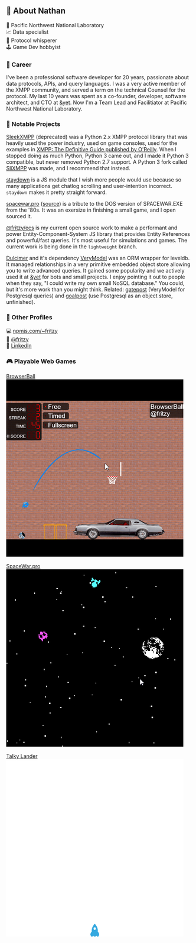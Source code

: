 ## 📝 About Nathan 
🥼 Pacific Northwest National Laboratory  
📈 Data specialist  
🤫 Protocol whisperer  
🕹️ Game Dev hobbyist  

### 🥼 Career

I've been a professional software developer for 20 years, passionate about data protocols, APIs, and query languages. I was a very active member of the XMPP community, and served a term on the technical Counsel for the protocol. My last 10 years was spent as a co-founder, developer, software architect, and CTO at [&yet](https://andyet.com). Now I'm a Team Lead and Facilitiator at Pacific Northwest National Laboratory.

### 📓 Notable Projects

[SleekXMPP](https://github.com/fritzy/sleekxmpp) (deprecated) was a Python 2.x XMPP protocol library that was heavily used the power industry, used on game consoles, used for the examples in [XMPP: The Definitive Guide published by O'Reilly](https://www.oreilly.com/library/view/xmpp-the-definitive/9780596157524/). When I stopped doing as much Python, Python 3 came out, and I made it Python 3 compatible, but never removed Python 2.7 support. A Python 3 fork called [SliXMPP](https://github.com/poezio/slixmpp) was made, and I recommend that instead.

[staydown](https://github.com/fritzy/staydown) is a JS module that I wish more people would use because so many applications get chatlog scrolling and user-intention incorrect. `staydown` makes it pretty straight forward.

[spacewar.pro](https://spacewar.pro) ([source](https://github.com/fritzy/spacewar.pro)) is a tribute to the DOS version of SPACEWAR.EXE from the '80s. It was an exersize in finishing a small game, and I open sourced it.

[@fritzy/ecs](https://github.com/fritzy/ecs-js) is my current open source work to make a performant and power Entity-Component-System JS library that provides Entity References and powerful/fast queries. It's most useful for simulations and games. The current work is being done in the `lightweight` branch.

[Dulcimer](https://github.com/fritzy/Dulcimer) and it's dependency [VeryModel](https://github.com/fritzy/VeryModel) was an ORM wrapper for leveldb. It managed relationships in a very primitive embedded object store allowing you to write advanced queries. It gained some popularity and we actively used it at [&yet](https://andyet.com) for bots and small projects. I enjoy pointing it out to people when they say, "I could write my own small NoSQL database." You could, but it's more work than you might think. Related: [gatepost](https://github.com/fritzy/gatepost) (VeryModel for Postgresql queries) and [goalpost](https://github.com/fritzy/goalpost) (use Postgresql as an object store, unfinished).

### 🍍 Other Profiles

💻 [npmjs.com/~fritzy](https://npmjs.com/fritzy)  
🐤 [@fritzy](https://twitter.com)  
🔗 [LinkedIn](https://www.linkedin.com/in/nathan-fritz-7054302/)

### 🎮 Playable Web Games

[BrowserBall](https://browserball.com)  
![BrowserBall Animation](https://raw.githubusercontent.com/fritzy/fritzy/master/imgs/browserball.gif?raw=true)

[SpaceWar.pro](https://spacewar.pro)  
![SpaceWar.pro Animation](https://raw.githubusercontent.com/fritzy/fritzy/master/imgs/spacewar.gif?raw=true)

[Talky Lander](https://talkylander.com)  
![Talky Lander Animation](https://raw.githubusercontent.com/fritzy/fritzy/master/imgs/talkylander.gif?raw=true)

<!--
**fritzy/fritzy** is a ✨ _special_ ✨ repository because its `README.md` (this file) appears on your GitHub profile.

Here are some ideas to get you started:

- 🔭 I’m currently working on ...
- 🌱 I’m currently learning ...
- 👯 I’m looking to collaborate on ...
- 🤔 I’m looking for help with ...
- 💬 Ask me about ...
- 📫 How to reach me: ...
- 😄 Pronouns: ...
- ⚡ Fun fact: ...
-->
